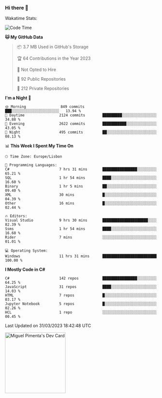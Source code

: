 ### Hi there 👋

<!--
**miguelpimenta/miguelpimenta** is a ✨ _special_ ✨ repository because its `README.md` (this file) appears on your GitHub profile.

Here are some ideas to get you started:

- 🔭 I’m currently working on ...
- 🌱 I’m currently learning ...
- 👯 I’m looking to collaborate on ...
- 🤔 I’m looking for help with ...
- 💬 Ask me about ...
- 📫 How to reach me: ...
- 😄 Pronouns: ...
- ⚡ Fun fact: ...
-->

Wakatime Stats:
<!--START_SECTION:waka-->
![Code Time](http://img.shields.io/badge/Code%20Time-3%2C818%20hrs%2051%20mins-blue)

**🐱 My GitHub Data** 

> 📦 3.7 MB Used in GitHub's Storage 
 > 
> 🏆 64 Contributions in the Year 2023
 > 
> 🚫 Not Opted to Hire
 > 
> 📜 92 Public Repositories 
 > 
> 🔑 212 Private Repositories 
 > 
**I'm a Night 🦉** 

```text
🌞 Morning                849 commits         ███░░░░░░░░░░░░░░░░░░░░░░   13.94 % 
🌆 Daytime                2124 commits        █████████░░░░░░░░░░░░░░░░   34.88 % 
🌃 Evening                2622 commits        ███████████░░░░░░░░░░░░░░   43.05 % 
🌙 Night                  495 commits         ██░░░░░░░░░░░░░░░░░░░░░░░   08.13 % 
```


📊 **This Week I Spent My Time On** 

```text
🕑︎ Time Zone: Europe/Lisbon

💬 Programming Languages: 
C#                       7 hrs 31 mins       ████████████████░░░░░░░░░   65.21 % 
SQL                      1 hr 54 mins        ████░░░░░░░░░░░░░░░░░░░░░   16.60 % 
Binary                   1 hr 5 mins         ██░░░░░░░░░░░░░░░░░░░░░░░   09.40 % 
XML                      30 mins             █░░░░░░░░░░░░░░░░░░░░░░░░   04.39 % 
Other                    16 mins             █░░░░░░░░░░░░░░░░░░░░░░░░   02.44 % 

🔥 Editors: 
Visual Studio            9 hrs 30 mins       █████████████████████░░░░   82.39 % 
Ssms                     1 hr 54 mins        ████░░░░░░░░░░░░░░░░░░░░░   16.60 % 
Rider                    7 mins              ░░░░░░░░░░░░░░░░░░░░░░░░░   01.01 % 

💻 Operating System: 
Windows                  11 hrs 31 mins      █████████████████████████   100.00 % 
```

**I Mostly Code in C#** 

```text
C#                       142 repos           ████████████████░░░░░░░░░   64.25 % 
JavaScript               31 repos            ████░░░░░░░░░░░░░░░░░░░░░   14.03 % 
HTML                     7 repos             █░░░░░░░░░░░░░░░░░░░░░░░░   03.17 % 
Jupyter Notebook         5 repos             █░░░░░░░░░░░░░░░░░░░░░░░░   02.26 % 
HCL                      1 repo              ░░░░░░░░░░░░░░░░░░░░░░░░░   00.45 % 
```




 Last Updated on 31/03/2023 18:42:48 UTC
<!--END_SECTION:waka-->

<a href="https://app.daily.dev/MiguelPimenta"><img src="https://api.daily.dev/devcards/05b7ad917b6047f3b1368fb0fe084ad8.png?r=sx6" width="200" alt="Miguel Pimenta's Dev Card"/></a>
